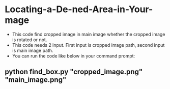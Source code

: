 # Locating-a-De-ned-Area-in-Your-mage
* This code find cropped image in main image whether the cropped image is rotated or not.
* This code needs 2 input. First input is cropped image path, second input is main image path.
* You can run the code like below in your command prompt:
## python find_box.py "cropped_image.png" "main_image.png"
